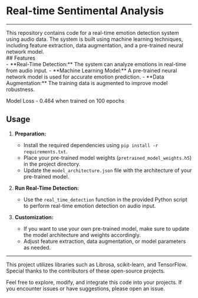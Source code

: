 # Real-time Sentimental Analysis
<hr>
This repository contains code for a real-time emotion detection system using audio data. The system is built using machine learning techniques, including feature extraction, data augmentation, and a pre-trained neural network model.
<br>
## Features
<br>
- **Real-Time Detection:** The system can analyze emotions in real-time from audio input.
- **Machine Learning Model:** A pre-trained neural network model is used for accurate emotion prediction.
- **Data Augmentation:** The training data is augmented to improve model robustness.

Model Loss - 0.464 when trained on 100 epochs
## Usage

1. **Preparation:**
   - Install the required dependencies using `pip install -r requirements.txt`.
   - Place your pre-trained model weights (`pretrained_model_weights.h5`) in the project directory.
   - Update the `model_architecture.json` file with the architecture of your pre-trained model.

2. **Run Real-Time Detection:**
   - Use the `real_time_detection` function in the provided Python script to perform real-time emotion detection on audio input.

3. **Customization:**
   - If you want to use your own pre-trained model, make sure to update the model architecture and weights accordingly.
   - Adjust feature extraction, data augmentation, or model parameters as needed.
<hr>
This project utilizes libraries such as Librosa, scikit-learn, and TensorFlow. Special thanks to the contributors of these open-source projects.

Feel free to explore, modify, and integrate this code into your projects. If you encounter issues or have suggestions, please open an issue.
